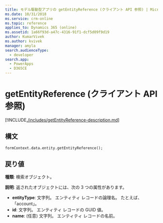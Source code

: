 ```yaml
---
title: モデル駆動型アプリの getEntityReference (クライアント API 参照) | MicrosoftDocs
ms.date: 10/31/2018
ms.service: crm-online
ms.topic: reference
applies_to: Dynamics 365 (online)
ms.assetid: 1a66f93d-a47c-4316-91f1-dcf5d09f9d19
author: KumarVivek
ms.author: kvivek
manager: amyla
search.audienceType:
  - developer
search.app:
  - PowerApps
  - D365CE
---
```

# <a name="getentityreference-client-api-reference"></a>getEntityReference (クライアント API 参照)



[!INCLUDE[./includes/getEntityReference-description.md](./includes/getEntityReference-description.md)]

## <a name="syntax"></a>構文

`formContext.data.entity.getEntityReference();`

## <a name="return-value"></a>戻り値

**種類**: 検索オブジェクト。

**説明**: 返されたオブジェクトには、次の 3 つの属性があります。

- **entityType**: 文字列。 エンティティ レコードの論理名。 たとえば、「account」。
- **id**: 文字列。 エンティティ レコードの GUID 値。
- **name**: (任意) 文字列。 エンティティ レコードの名前。 



